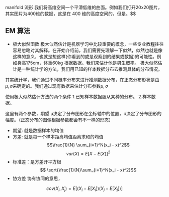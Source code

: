 manifold 流形
我们将高维空间一个平滑低维的曲面。例如我们打开20x20图片，其实图片为400维的数据，这是在 400 维的高度空间的，但是。$$
## EM 算法
- 极大似然函数
极大似然估计是机器学习中比较重要的概念，一些专业教程往往容易忽略对其解释。在开始介绍前，我们需要先理解一下似然，似然也就是像这样的意义，也就是想这样(你看到的或是观察到的结果或数据)的可能性。例如身高175cm，体重60kg 根据数据。我们来估计他是男生概率。
极大似然估计是一种统计学的方法，我们用已知的样本数据分布去推测具体的分布情况。

其实统计学，我们通过不同概率分布来进行推测数据分布，在正态分布形状是由$\mu,\sigma$来确定的。我们通过现有数据来估计分布参数$\mu,\sigma$

使用极大似然估计方法的两个条件
1.已知样本数据服从某种的分布。
2.样本数据。

这里有两个参数，期望 μ决定了分布图形在坐标轴中的位置，σ决定了分布图形的幅度。（正态分布的图像根据参数都会有不一样的形态）
- 期望: 就是数据样本的均值
- 方差: 就是每一个样本距离均值距离求和的均值
$$\frac{1}{N} \sum_{i=1}^N(x_i - x)^2$$
$$var(X) = E[X - E(X)]^2$$
- 标准差：是方差开平方根
$$ \sqrt{\frac{1}{N}\sum_{i=1}^N(x_i - x)^2}$$
- 协方差
协有协同的意思，

$$cov(X_i,X_j) = E[(X_i - E[X_i])(X_j - E[X_j])] $$


